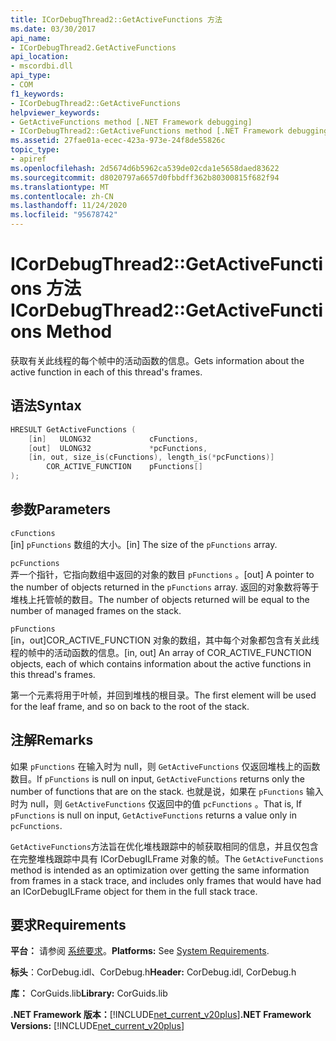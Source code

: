 ```yaml
---
title: ICorDebugThread2::GetActiveFunctions 方法
ms.date: 03/30/2017
api_name:
- ICorDebugThread2.GetActiveFunctions
api_location:
- mscordbi.dll
api_type:
- COM
f1_keywords:
- ICorDebugThread2::GetActiveFunctions
helpviewer_keywords:
- GetActiveFunctions method [.NET Framework debugging]
- ICorDebugThread2::GetActiveFunctions method [.NET Framework debugging]
ms.assetid: 27fae01a-ecec-423a-973e-24f8de55826c
topic_type:
- apiref
ms.openlocfilehash: 2d5674d6b5962ca539de02cda1e5658daed83622
ms.sourcegitcommit: d8020797a6657d0fbbdff362b80300815f682f94
ms.translationtype: MT
ms.contentlocale: zh-CN
ms.lasthandoff: 11/24/2020
ms.locfileid: "95678742"
---
```

# <a name="icordebugthread2getactivefunctions-method"></a><span data-ttu-id="f14dc-102">ICorDebugThread2::GetActiveFunctions 方法</span><span class="sxs-lookup"><span data-stu-id="f14dc-102">ICorDebugThread2::GetActiveFunctions Method</span></span>

<span data-ttu-id="f14dc-103">获取有关此线程的每个帧中的活动函数的信息。</span><span class="sxs-lookup"><span data-stu-id="f14dc-103">Gets information about the active function in each of this thread's frames.</span></span>  
  
## <a name="syntax"></a><span data-ttu-id="f14dc-104">语法</span><span class="sxs-lookup"><span data-stu-id="f14dc-104">Syntax</span></span>  
  
```cpp  
HRESULT GetActiveFunctions (  
    [in]   ULONG32             cFunctions,  
    [out]  ULONG32             *pcFunctions,  
    [in, out, size_is(cFunctions), length_is(*pcFunctions)]  
        COR_ACTIVE_FUNCTION    pFunctions[]  
);  
```  
  
## <a name="parameters"></a><span data-ttu-id="f14dc-105">参数</span><span class="sxs-lookup"><span data-stu-id="f14dc-105">Parameters</span></span>  

 `cFunctions`  
 <span data-ttu-id="f14dc-106">[in] `pFunctions` 数组的大小。</span><span class="sxs-lookup"><span data-stu-id="f14dc-106">[in] The size of the `pFunctions` array.</span></span>  
  
 `pcFunctions`  
 <span data-ttu-id="f14dc-107">弄一个指针，它指向数组中返回的对象的数目 `pFunctions` 。</span><span class="sxs-lookup"><span data-stu-id="f14dc-107">[out] A pointer to the number of objects returned in the `pFunctions` array.</span></span> <span data-ttu-id="f14dc-108">返回的对象数将等于堆栈上托管帧的数目。</span><span class="sxs-lookup"><span data-stu-id="f14dc-108">The number of objects returned will be equal to the number of managed frames on the stack.</span></span>  
  
 `pFunctions`  
 <span data-ttu-id="f14dc-109">[in，out]COR_ACTIVE_FUNCTION 对象的数组，其中每个对象都包含有关此线程的帧中的活动函数的信息。</span><span class="sxs-lookup"><span data-stu-id="f14dc-109">[in, out] An array of COR_ACTIVE_FUNCTION objects, each of which contains information about the active functions in this thread's frames.</span></span>  
  
 <span data-ttu-id="f14dc-110">第一个元素将用于叶帧，并回到堆栈的根目录。</span><span class="sxs-lookup"><span data-stu-id="f14dc-110">The first element will be used for the leaf frame, and so on back to the root of the stack.</span></span>  
  
## <a name="remarks"></a><span data-ttu-id="f14dc-111">注解</span><span class="sxs-lookup"><span data-stu-id="f14dc-111">Remarks</span></span>  

 <span data-ttu-id="f14dc-112">如果 `pFunctions` 在输入时为 null，则 `GetActiveFunctions` 仅返回堆栈上的函数数目。</span><span class="sxs-lookup"><span data-stu-id="f14dc-112">If `pFunctions` is null on input, `GetActiveFunctions` returns only the number of functions that are on the stack.</span></span> <span data-ttu-id="f14dc-113">也就是说，如果在 `pFunctions` 输入时为 null，则 `GetActiveFunctions` 仅返回中的值 `pcFunctions` 。</span><span class="sxs-lookup"><span data-stu-id="f14dc-113">That is, If `pFunctions` is null on input, `GetActiveFunctions` returns a value only in `pcFunctions`.</span></span>  
  
 <span data-ttu-id="f14dc-114">`GetActiveFunctions`方法旨在优化堆栈跟踪中的帧获取相同的信息，并且仅包含在完整堆栈跟踪中具有 ICorDebugILFrame 对象的帧。</span><span class="sxs-lookup"><span data-stu-id="f14dc-114">The `GetActiveFunctions` method is intended as an optimization over getting the same information from frames in a stack trace, and includes only frames that would have had an ICorDebugILFrame object for them in the full stack trace.</span></span>  
  
## <a name="requirements"></a><span data-ttu-id="f14dc-115">要求</span><span class="sxs-lookup"><span data-stu-id="f14dc-115">Requirements</span></span>  

 <span data-ttu-id="f14dc-116">**平台：** 请参阅 [系统要求](../../get-started/system-requirements.md)。</span><span class="sxs-lookup"><span data-stu-id="f14dc-116">**Platforms:** See [System Requirements](../../get-started/system-requirements.md).</span></span>  
  
 <span data-ttu-id="f14dc-117">**标头**：CorDebug.idl、CorDebug.h</span><span class="sxs-lookup"><span data-stu-id="f14dc-117">**Header:** CorDebug.idl, CorDebug.h</span></span>  
  
 <span data-ttu-id="f14dc-118">**库：** CorGuids.lib</span><span class="sxs-lookup"><span data-stu-id="f14dc-118">**Library:** CorGuids.lib</span></span>  
  
 <span data-ttu-id="f14dc-119">**.NET Framework 版本：**[!INCLUDE[net_current_v20plus](../../../../includes/net-current-v20plus-md.md)]</span><span class="sxs-lookup"><span data-stu-id="f14dc-119">**.NET Framework Versions:** [!INCLUDE[net_current_v20plus](../../../../includes/net-current-v20plus-md.md)]</span></span>
